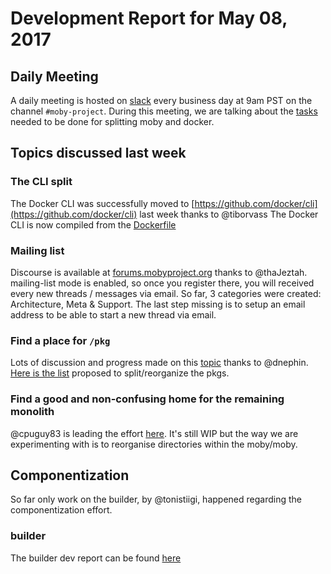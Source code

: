 # Development Report for May 08, 2017

## Daily Meeting

A daily meeting is hosted on [slack](https://dockercommunity.slack.com) every business day at 9am PST on the channel `#moby-project`.
During this meeting, we are talking about the [tasks](https://github.com/moby/moby/issues/32867) needed to be done for splitting moby and docker.

## Topics discussed last week

### The CLI split

The Docker CLI was successfully moved to [https://github.com/docker/cli](https://github.com/docker/cli) last week thanks to @tiborvass
The Docker CLI is now compiled from the [Dockerfile](https://github.com/moby/moby/blob/a762ceace4e8c1c7ce4fb582789af9d8074be3e1/Dockerfile#L248)

### Mailing list

Discourse is available at [forums.mobyproject.org](https://forums.mobyproject.org/) thanks to @thaJeztah. mailing-list mode is enabled, so once you register there, you will received every new threads / messages via email. So far, 3 categories were created: Architecture, Meta & Support. The last step missing is to setup an email address to be able to start a new thread via email.

### Find a place for `/pkg`

Lots of discussion and progress made on this [topic](https://github.com/moby/moby/issues/32989) thanks to @dnephin. [Here is the list](https://gist.github.com/dnephin/35dc10f6b6b7017f058a71908b301d38) proposed to split/reorganize the pkgs.

### Find a good and non-confusing home for the remaining monolith

@cpuguy83 is leading the effort [here](https://github.com/moby/moby/pull/33022). It's still WIP but the way we are experimenting with is to reorganise directories within the moby/moby.

## Componentization

So far only work on the builder, by @tonistiigi, happened regarding the componentization effort.

### builder

The builder dev report can be found [here](builder/2017-05-08.md)

